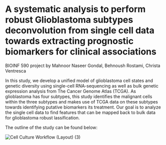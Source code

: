 # A systematic analysis to perform robust Glioblastoma subtypes deconvolution from single cell data towards extracting prognostic biomarkers for clinical associations
BIOINF 590 project by Mahnoor Naseer Gondal, Behnoush Rostami, Christa Ventresca

In this study, we develop a unified model of glioblastoma cell states and genetic diversity using single-cell RNA-sequencing as well as bulk genetic expression analysis from The Cancer Genome Atlas (TCGA). As glioblastoma has four subtypes, this study identifies the malignant cells within the three subtypes and makes use of TCGA data on these subtypes towards identifying putative biomarkers its treatment. Our goal is to analyze the single cell data to find features that can be mapped back to bulk data for glioblastoma robust lassification.

The outline of the study can be found below:

![Cell Culture Workflow (Layout) (3)](https://user-images.githubusercontent.com/89783694/206587235-f572f1e9-4287-4d01-a306-9b8b865efd2f.png)

